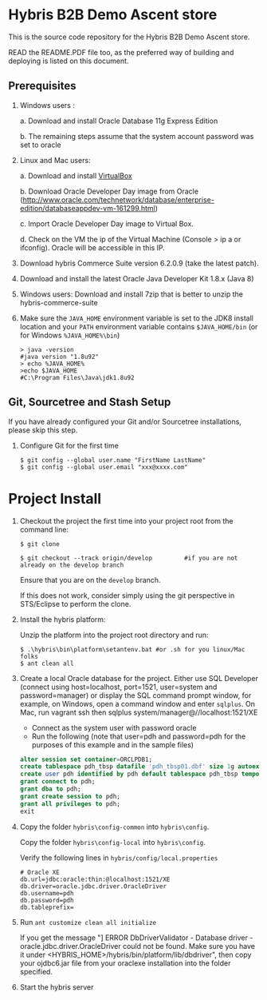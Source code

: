 # Hybris B2B Demo Ascent store
This is the source code repository for the Hybris B2B Demo Ascent store.

READ the README.PDF file too, as the preferred way of building and deploying is listed on this document.

## Prerequisites

1. Windows users :

	a. Download and install Oracle Database 11g Express Edition

	b. The remaining steps assume that the system account password was set to oracle

2. Linux and Mac users:

	a. Download and install [VirtualBox](https://www.virtualbox.org/wiki/Downloads)

	b. Download Oracle Developer Day image from Oracle (http://www.oracle.com/technetwork/database/enterprise-edition/databaseappdev-vm-161299.html)

	c. Import Oracle Developer Day image to Virtual Box.

	d. Check on the VM the ip of the Virtual Machine (Console > ip a or ifconfig). Oracle will be accessible in this IP.

3. Download hybris Commerce Suite version 6.2.0.9 (take the latest patch). 

4. Download and install the latest Oracle Java Developer Kit 1.8.x (Java 8)

5. Windows users: Download and install 7zip that is better to unzip the hybris-commerce-suite

6. Make sure the `JAVA_HOME` environment variable is set to the JDK8 install location and your `PATH` environment variable contains `$JAVA_HOME/bin` (or for Windows `%JAVA_HOME%\bin`)

	```
	> java -version  
	#java version "1.8u92"  
	> echo %JAVA_HOME%  
	>echo $JAVA_HOME  
	#C:\Program Files\Java\jdk1.8u92
	```

## Git, Sourcetree and Stash Setup

If you have already configured your Git and/or Sourcetree installations, please skip this step.

1. Configure Git for the first time

	```
	$ git config --global user.name "FirstName LastName"  
	$ git config --global user.email "xxx@xxxx.com"  
	```

# Project Install

1. Checkout the project the first time into your project root from the command line:

	```
	$ git clone 

	$ git checkout --track origin/develop         #if you are not already on the develop branch
	```

	Ensure that you are on the `develop` branch.
	
	If this does not work, consider simply using the git perspective in STS/Eclipse to perform the clone.

2. Install the hybris platform:

	Unzip the platform into the project root directory and run:

	```
	$ .\hybris\bin\platform\setantenv.bat #or .sh for you linux/Mac folks
	$ ant clean all
    ```


3. Create a local Oracle database for the project. Either use SQL Developer (connect using host=localhost, port=1521, user=system and password=manager) or display the SQL command prompt window, for example, on Windows, open a command window and enter `sqlplus`. On Mac, run vagrant ssh then sqlplus system/manager@//localhost:1521/XE
	* Connect as the system user with password oracle
	* Run the following (note that user=pdh and password=pdh for the purposes of this example and in the sample files)

	```SQL
	alter session set container=ORCLPDB1;
	create tablespace pdh_tbsp datafile 'pdh_tbsp01.dbf' size 1g autoextend on;
	create user pdh identified by pdh default tablespace pdh_tbsp temporary tablespace temp; 
	grant connect to pdh;
	grant dba to pdh; 
	grant create session to pdh;
	grant all privileges to pdh;
	exit  
	```

4. Copy the folder `hybris\config-common` into `hybris\config`. 
	
	Copy the folder `hybris\config-local` into `hybris\config`. 
	
	Verify the following lines in `hybris/config/local.properties`  

	```
	# Oracle XE  
	db.url=jdbc:oracle:thin:@localhost:1521/XE
	db.driver=oracle.jdbc.driver.OracleDriver
	db.username=pdh
	db.password=pdh
	db.tableprefix=
	```

5. Run `ant customize clean all initialize`

	If you get the message "] ERROR DbDriverValidator - Database driver - oracle.jdbc.driver.OracleDriver could not be found. Make sure you have it under <HYBRIS_HOME>/hybris/bin/platform/lib/dbdriver", then copy your ojdbc6.jar file from your oraclexe installation into the folder specified.

6. Start the hybris server


